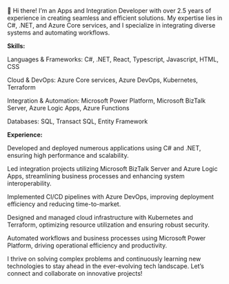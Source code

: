 👋 Hi there! I’m an Apps and Integration Developer with over 2.5 years of experience in creating seamless and efficient solutions. My expertise lies in C#, .NET, and Azure Core services, and I specialize in integrating diverse systems and automating workflows.

**Skills:**

Languages & Frameworks: C#, .NET, React, Typescript, Javascript, HTML, CSS

Cloud & DevOps: Azure Core services, Azure DevOps, Kubernetes, Terraform

Integration & Automation: Microsoft Power Platform, Microsoft BizTalk Server, Azure Logic Apps, Azure Functions

Databases: SQL, Transact SQL, Entity Framework

**Experience:**

Developed and deployed numerous applications using C# and .NET, ensuring high performance and scalability.

Led integration projects utilizing Microsoft BizTalk Server and Azure Logic Apps, streamlining business processes and enhancing system interoperability.

Implemented CI/CD pipelines with Azure DevOps, improving deployment efficiency and reducing time-to-market.

Designed and managed cloud infrastructure with Kubernetes and Terraform, optimizing resource utilization and ensuring robust security.

Automated workflows and business processes using Microsoft Power Platform, driving operational efficiency and productivity.

I thrive on solving complex problems and continuously learning new technologies to stay ahead in the ever-evolving tech landscape. Let’s connect and collaborate on innovative projects!

